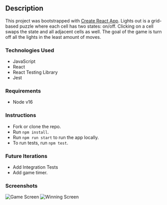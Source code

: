 ## Description
This project was bootstrapped with [Create React App](https://github.com/facebook/create-react-app). Lights out is a grid-based puzzle where each cell has two states: on/off. Clicking on a cell swaps the state and all adjacent cells as well. The goal of the game is turn off all the lights in the least amount of moves. 

### Technologies Used
- JavaScript
- React
- React Testing Library
- Jest

### Requirements 
- Node v16

### Instructions
- Fork or clone the repo.
- Run `npm install`.
- Run `npm run start` to run the app locally.
- To run tests, run `npm test`.

### Future Iterations
- Add Integration Tests
- Add game timer.

### Screenshots
![Game Screen](https://user-images.githubusercontent.com/15935329/89472769-67f0cd00-d73e-11ea-941e-d56cb070fa2c.png)
![Winning Screen](https://user-images.githubusercontent.com/15935329/89472772-69ba9080-d73e-11ea-92ab-87b9d449a5f0.png)
